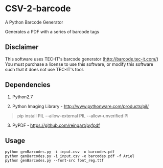 # CSV-2-barcode 
A Python Barcode Generator

Generates a PDF with a series of barcode tags 

## Disclaimer
This software uses TEC-IT's barcode generator (http://barcode.tec-it.com/)
You must purchase a license to use this software, or modify this software such
that it does not use TEC-IT's tool.

## Dependencies
1. Python2.7

2. Python Imaging Library - http://www.pythonware.com/products/pil/
> pip install PIL --allow-external PIL --allow-unverified PI

3. PyPDF                  - https://github.com/reingart/pyfpdf

## Usage
```
python genBarcodes.py -i input.csv -o barcodes.pdf
python genBarcodes.py -i input.csv -o barcodes.pdf -f Ariel
python genBarcodes.py --font-src font_reg.ttf
```

